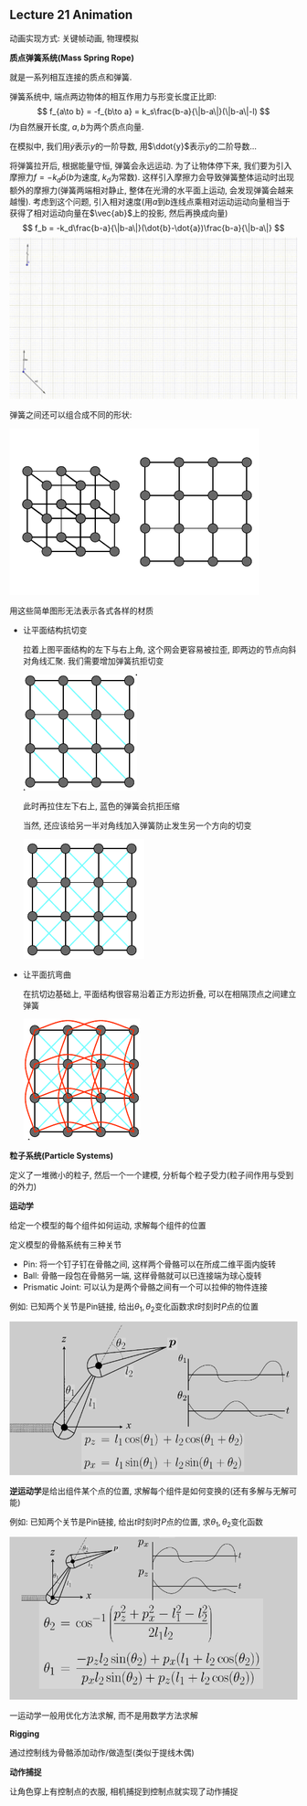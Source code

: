 ## Lecture 21 Animation

动画实现方式: 关键帧动画, 物理模拟

**质点弹簧系统(Mass Spring Rope)**

就是一系列相互连接的质点和弹簧. 

弹簧系统中, 端点两边物体的相互作用力与形变长度正比即: 
$$
f_{a\to b} = -f_{b\to a} =  k_s\frac{b-a}{\|b-a\|}(\|b-a\|-l)
$$
$l$为自然展开长度, $a,b$为两个质点向量. 

在模拟中, 我们用$\dot{y}$表示$y$的一阶导数, 用$\ddot{y}$表示$y$的二阶导数...

将弹簧拉开后, 根据能量守恒, 弹簧会永远运动. 为了让物体停下来, 我们要为引入摩擦力$f=-k_d\dot{b}$($b$为速度, $k_d$为常数). 这样引入摩擦力会导致弹簧整体运动时出现额外的摩擦力(弹簧两端相对静止, 整体在光滑的水平面上运动, 会发现弹簧会越来越慢). 考虑到这个问题, 引入相对速度(用$a$到$b$连线点乘相对运动运动向量相当于获得了相对运动向量在$\vec{ab}$上的投影, 然后再换成向量)
$$
f_b = -k_d\frac{b-a}{\|b-a\|}(\dot{b}-\dot{a})\frac{b-a}{\|b-a\|}
$$
![](./img/21-1.gif)

弹簧之间还可以组合成不同的形状: 

![](./img/21-2.png)

用这些简单图形无法表示各式各样的材质

- 让平面结构抗切变

  拉着上图平面结构的左下与右上角, 这个网会更容易被拉歪, 即两边的节点向斜对角线汇聚. 我们需要增加弹簧抗拒切变

  ![](./img/21-3.png)

  此时再拉住左下右上, 蓝色的弹簧会抗拒压缩

  当然, 还应该给另一半对角线加入弹簧防止发生另一个方向的切变

  ![](./img/21-4.png)

- 让平面抗弯曲

  在抗切边基础上, 平面结构很容易沿着正方形边折叠, 可以在相隔顶点之间建立弹簧

  ![](./img/21-5.png)

**粒子系统(Particle Systems)**

定义了一堆微小的粒子, 然后一个一个建模, 分析每个粒子受力(粒子间作用与受到的外力)

**运动学**

给定一个模型的每个组件如何运动, 求解每个组件的位置

定义模型的骨骼系统有三种关节

- Pin: 将一个钉子钉在骨骼之间, 这样两个骨骼可以在所成二维平面内旋转
- Ball: 骨骼一段包在骨骼另一端, 这样骨骼就可以已连接端为球心旋转
- Prismatic Joint: 可以认为是两个骨骼之间有一个可以拉伸的物件连接

例如: 已知两个关节是Pin链接, 给出$\theta_1,\theta_2$变化函数求$t$时刻时$P$点的位置

![](./img/21-6.png)

**逆运动学**是给出组件某个点的位置, 求解每个组件是如何变换的(还有多解与无解可能)

例如: 已知两个关节是Pin链接, 给出$t$时刻时$P$点的位置, 求$\theta_1,\theta_2$变化函数

![](./img/21-7.png)

一运动学一般用优化方法求解, 而不是用数学方法求解

**Rigging**

通过控制线为骨骼添加动作/做造型(类似于提线木偶)

**动作捕捉**

让角色穿上有控制点的衣服, 相机捕捉到控制点就实现了动作捕捉
